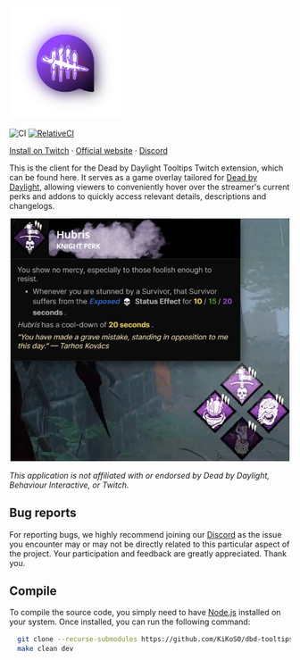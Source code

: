 <img src="./docs/logo.png" width="200" alt="dbdtwitch logo">

![CI](https://github.com/KiKoS0/dbd-tooltips/actions/workflows/ci.yml/badge.svg) [![RelativeCI](https://badges.relative-ci.com/badges/e5LIoc61EJTFjWCpt9Pn?branch=master)](https://app.relative-ci.com/projects/e5LIoc61EJTFjWCpt9Pn)

<a href="https://dashboard.twitch.tv/extensions/0ixgrf6sebd7d7sesoo762sq9rie81">Install on Twitch</a>
·
<a href="https://dbdtwitch.com">Official website</a>
·
<a href="https://discord.gg/b8R7P3fK">Discord</a>

This is the client for the Dead by Daylight Tooltips Twitch extension, which can be found here. It serves as a game overlay tailored for [Dead by Daylight](https://store.steampowered.com/app/381210/Dead_by_Daylight/), allowing viewers to conveniently hover over the streamer's current perks and addons to quickly access relevant details, descriptions and changelogs.

<p align="center">
<img src="./docs/preview.png" width="500" alt="extension preview">
</p>

_This application is not affiliated with or endorsed by Dead by Daylight, Behaviour Interactive, or Twitch._

## Bug reports

For reporting bugs, we highly recommend joining our [Discord](https://discord.gg/QTmFrs9C) as the issue you encounter may or may not be directly related to this particular aspect of the project. Your participation and feedback are greatly appreciated. Thank you.

## Compile

To compile the source code, you simply need to have [Node.js](https://nodejs.org/en/download) installed on your system. Once installed, you can run the following command:

```bash
  git clone --recurse-submodules https://github.com/KiKoS0/dbd-tooltips.git && cd dbd-tooltips
  make clean dev
```
